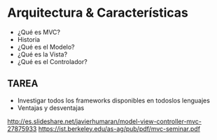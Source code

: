 # Arquitectura & Características

* ¿Qué es MVC?
* Historia
* ¿Qué es el Modelo?
* ¿Qué es la Vista?
* ¿Qué es el Controlador?

## TAREA

* Investigar todos los frameworks disponibles en todoslos lenguajes
* Ventajas y desventajas

http://es.slideshare.net/javierhumaran/model-view-controller-mvc-27875933
https://ist.berkeley.edu/as-ag/pub/pdf/mvc-seminar.pdf
